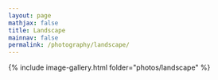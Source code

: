 ```yaml
---
layout: page
mathjax: false
title: Landscape
mainnav: false
permalink: /photography/landscape/
---
```



{% include image-gallery.html folder="photos/landscape" %}